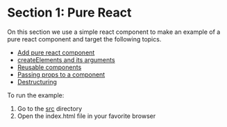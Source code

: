 # Section 1: Pure React
On this section we use a simple react component to make an example of a pure react component and target the following topics.
- [Add pure react component](https://github.com/oscarpolanco/react-course/pull/1/commits/8f8e3c603c6f0b46a61e60ebec359ace690e34c2)
- [createElements and its arguments](https://github.com/oscarpolanco/react-course/pull/1/commits/8c4324b95df923d8a5752a4bcfdbf3e9ebd9d901)
- [Reusable components](https://github.com/oscarpolanco/react-course/pull/1/commits/4058b9ecc7e8ac069ed7b2d6d254bd7f3167d99a)
- [Passing props to a component](https://github.com/oscarpolanco/react-course/pull/1/commits/4f6b9728262e2a25a2d9fbe1614e707dd357a3d7)
- [Destructuring](https://github.com/oscarpolanco/react-course/pull/1/commits/1479e1f252171d845b79f0512e88e7a40344a372)

To run the example:
1. Go to the [src](https://github.com/oscarpolanco/react-course/tree/project_setup/adopt-me/scr) directory
2. Open the index.html file in your favorite browser
